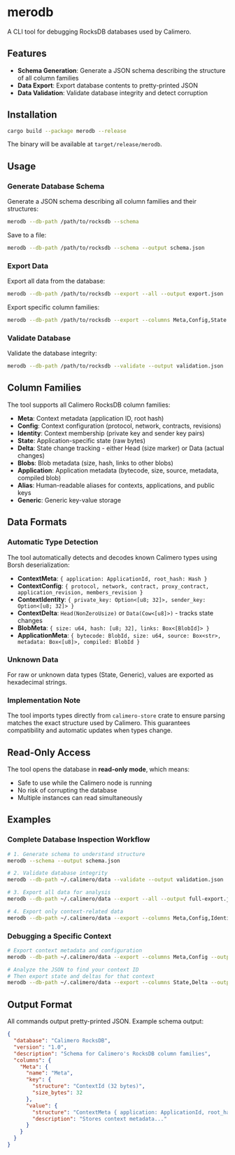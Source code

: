 # merodb

A CLI tool for debugging RocksDB databases used by Calimero.

## Features

- **Schema Generation**: Generate a JSON schema describing the structure of all column families
- **Data Export**: Export database contents to pretty-printed JSON
- **Data Validation**: Validate database integrity and detect corruption

## Installation

```bash
cargo build --package merodb --release
```

The binary will be available at `target/release/merodb`.

## Usage

### Generate Database Schema

Generate a JSON schema describing all column families and their structures:

```bash
merodb --db-path /path/to/rocksdb --schema
```

Save to a file:

```bash
merodb --db-path /path/to/rocksdb --schema --output schema.json
```

### Export Data

Export all data from the database:

```bash
merodb --db-path /path/to/rocksdb --export --all --output export.json
```

Export specific column families:

```bash
merodb --db-path /path/to/rocksdb --export --columns Meta,Config,State
```

### Validate Database

Validate the database integrity:

```bash
merodb --db-path /path/to/rocksdb --validate --output validation.json
```

## Column Families

The tool supports all Calimero RocksDB column families:

- **Meta**: Context metadata (application ID, root hash)
- **Config**: Context configuration (protocol, network, contracts, revisions)
- **Identity**: Context membership (private key and sender key pairs)
- **State**: Application-specific state (raw bytes)
- **Delta**: State change tracking - either Head (size marker) or Data (actual changes)
- **Blobs**: Blob metadata (size, hash, links to other blobs)
- **Application**: Application metadata (bytecode, size, source, metadata, compiled blob)
- **Alias**: Human-readable aliases for contexts, applications, and public keys
- **Generic**: Generic key-value storage

## Data Formats

### Automatic Type Detection

The tool automatically detects and decodes known Calimero types using Borsh deserialization:

- **ContextMeta**: `{ application: ApplicationId, root_hash: Hash }`
- **ContextConfig**: `{ protocol, network, contract, proxy_contract, application_revision, members_revision }`
- **ContextIdentity**: `{ private_key: Option<[u8; 32]>, sender_key: Option<[u8; 32]> }`
- **ContextDelta**: `Head(NonZeroUsize)` or `Data(Cow<[u8]>)` - tracks state changes
- **BlobMeta**: `{ size: u64, hash: [u8; 32], links: Box<[BlobId]> }`
- **ApplicationMeta**: `{ bytecode: BlobId, size: u64, source: Box<str>, metadata: Box<[u8]>, compiled: BlobId }`

### Unknown Data

For raw or unknown data types (State, Generic), values are exported as hexadecimal strings.

### Implementation Note

The tool imports types directly from `calimero-store` crate to ensure parsing matches the exact structure used by Calimero. This guarantees compatibility and automatic updates when types change.

## Read-Only Access

The tool opens the database in **read-only mode**, which means:

- Safe to use while the Calimero node is running
- No risk of corrupting the database
- Multiple instances can read simultaneously

## Examples

### Complete Database Inspection Workflow

```bash
# 1. Generate schema to understand structure
merodb --schema --output schema.json

# 2. Validate database integrity
merodb --db-path ~/.calimero/data --validate --output validation.json

# 3. Export all data for analysis
merodb --db-path ~/.calimero/data --export --all --output full-export.json

# 4. Export only context-related data
merodb --db-path ~/.calimero/data --export --columns Meta,Config,Identity --output contexts.json
```

### Debugging a Specific Context

```bash
# Export context metadata and configuration
merodb --db-path ~/.calimero/data --export --columns Meta,Config --output context-info.json

# Analyze the JSON to find your context ID
# Then export state and deltas for that context
merodb --db-path ~/.calimero/data --export --columns State,Delta --output context-state.json
```

## Output Format

All commands output pretty-printed JSON. Example schema output:

```json
{
  "database": "Calimero RocksDB",
  "version": "1.0",
  "description": "Schema for Calimero's RocksDB column families",
  "columns": {
    "Meta": {
      "name": "Meta",
      "key": {
        "structure": "ContextId (32 bytes)",
        "size_bytes": 32
      },
      "value": {
        "structure": "ContextMeta { application: ApplicationId, root_hash: Hash }",
        "description": "Stores context metadata..."
      }
    }
  }
}
```
